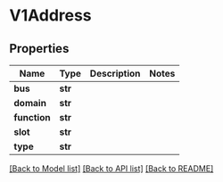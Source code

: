 # V1Address

## Properties
Name | Type | Description | Notes
------------ | ------------- | ------------- | -------------
**bus** | **str** |  |
**domain** | **str** |  |
**function** | **str** |  |
**slot** | **str** |  |
**type** | **str** |  |

[[Back to Model list]](../README.md#documentation-for-models) [[Back to API list]](../README.md#documentation-for-api-endpoints) [[Back to README]](../README.md)


